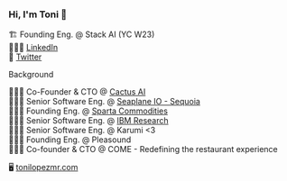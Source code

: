 ### Hi, I'm Toni 👋

🏗️ Founding Eng. @ Stack AI (YC W23)  
👨🏼‍💼 [LinkedIn](https://www.linkedin.com/in/tonilopezmr)  
💬 [Twitter](https://github.com/tonilopezmr)

Background

👨🏼‍💻 Co-Founder & CTO        @ [Cactus AI](https://www.trycactus.com/)  
👨🏼‍💻 Senior Software Eng.    @ [Seaplane IO - Sequoia](https://www.crunchbase.com/organization/seaplane-io)  
👨🏼‍💻 Founding Eng.           @ [Sparta Commodities](https://www.spartacommodities.com/)  
👨🏼‍💻 Senior Software Eng.    @ [IBM Research](https://research.ibm.com/)  
👨🏼‍💻 Senior Software Eng.    @ Karumi <3  
👨🏼‍💻 Founding Eng.           @ Pleasound  
👨🏼‍💻 Co-founder & CTO        @ COME - Redefining the restaurant experience

🖥️ [tonilopezmr.com](https://www.tonilopezmr.com/)
